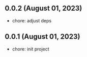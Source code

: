 ## 0.0.2 (August 01, 2023)

- chore: adjust deps

## 0.0.1 (August 01, 2023)

- chore: init project
